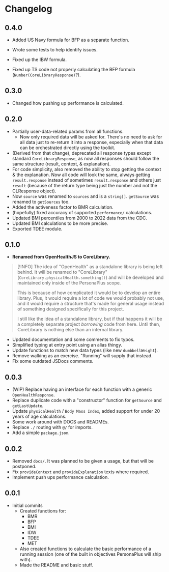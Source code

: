 # Changelog

## 0.4.0

- Added US Navy formula for BFP as a separate function.

- Wrote some tests to help identify issues.

- Fixed up the IBW formula.
- Fixed up TS code not properly calculating the BFP formula (`Number(CoreLibraryResponse)`?).

## 0.3.0

- Changed how pushing up performance is calculated.

## 0.2.0

- Partially user-data-related params from all functions.
  <!-- - As CoreLibrary is fully integrated into the app, for code quality's sake, CL functions themselves will fetch user data as needed. -->
  - Now only required data will be asked for. There's no need to ask for all data just to re-return it into a response, especially when that data can be orchestrated directly using the toolkit.
- (Derived from that change), deprecated all response types except standard `CoreLibraryResponse`, as now all responses should follow the same structure (result, context, & explanation).
- For code simplicity, also removed the ability to stop getting the context & the explanation. Now all code will look the same, always getting `result.response` instead of sometimes `result.response` and others just `result` (because of the return type being just the number and not the CLResponse object).
- Now `source` was renamed to `sources` and is a `string[]`. `getSource` was renamed to `getSources` too.
- Added the activeness factor to BMR calculation.
- (hopefully) fixed accuracy of supported `performance/` calculations.
- Updated BMI percentiles from 2000 to 2022 data from the CDC.
- Updated BMI calculations to be more precise.
- Exported TDEE module.

## 0.1.0

- **Renamed from OpenHealthJS to CoreLibrary.**

> [!INFO]
> The idea of "OpenHealth" as a standalone library is being left behind. It will be renamed to "CoreLibrary" (`CoreLibrary.physicalHealth.something()`) and will be developed and maintained only inside of the PersonaPlus scope.
>
> This is because of how complicated it would be to develop an entire library. Plus, it would require a lot of code we would probably not use, and it would require a structure that's made for general usage instead of something designed specifically for this project.
>
> I still like the idea of a standalone library, but if that happens it will be a completely separate project _borrowing_ code from here. Until then, CoreLibrary is nothing else than an internal library.

- Updated documentation and some comments to fix typos.
- Simplified typing at entry point using an alias thingy.
- Update functions to match new data types (like new `dumbbellWeight`).
- Remove walking as an exercise. "Running" will supply that instead.
- Fix some outdated JSDocs comments.

## 0.0.3

- (WIP) Replace having an interface for each function with a generic `OpenHealthResponse`.
- Replace duplicate code with a "constructor" function for `getSource` and `getLastUpdate`.
- Update `physicalHealth` / `Body Mass Index`, added support for under 20 years of age calculations.
- Some work around with DOCS and READMEs.
- Replace `./` routing with `@/` for imports.
- Add a simple `package.json`.

## 0.0.2

- Removed `docs/`. It was planned to be given a usage, but that will be postponed.
- Fix `provideContext` and `provideExplanation` texts where required.
- Implement push ups performance calculation.

## 0.0.1

- Initial commits
  - Created functions for:
    - BMR
    - BFP
    - BMI
    - IDW
    - TDEE
    - MET
  - Also created functions to calculate the basic performance of a running session (one of the built in objectives PersonaPlus will ship with).
  - Made the README and basic stuff.
